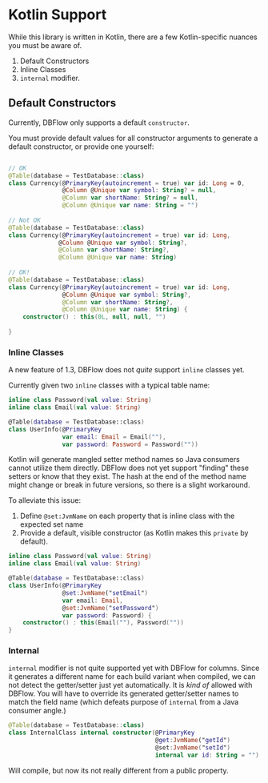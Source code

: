 # Kotlin Support

While this library is written in Kotlin, there are a few Kotlin-specific nuances you must be aware of.

  1. Default Constructors
  2. Inline Classes
  3. `internal` modifier.
  


## Default Constructors

Currently, DBFlow only supports a default `constructor`. 

You must provide default values for all constructor arguments to generate a default constructor, or 
provide one yourself:

```kotlin

// OK
@Table(database = TestDatabase::class)
class Currency(@PrimaryKey(autoincrement = true) var id: Long = 0,
               @Column @Unique var symbol: String? = null,
               @Column var shortName: String? = null,
               @Column @Unique var name: String = "")
               
// Not OK
@Table(database = TestDatabase::class)
class Currency(@PrimaryKey(autoincrement = true) var id: Long,
              @Column @Unique var symbol: String?,
              @Column var shortName: String?,
              @Column @Unique var name: String)
              
// OK!
@Table(database = TestDatabase::class)
class Currency(@PrimaryKey(autoincrement = true) var id: Long,
               @Column @Unique var symbol: String?,
               @Column var shortName: String?,
               @Column @Unique var name: String) {
    constructor() : this(0L, null, null, "")               
               
}


```

### Inline Classes

A new feature of 1.3, DBFlow does not _quite_ support `inline` classes yet. 

Currently given two `inline` classes with a typical table name:
```kotlin
inline class Password(val value: String)
inline class Email(val value: String)

@Table(database = TestDatabase::class)
class UserInfo(@PrimaryKey
               var email: Email = Email(""),
               var password: Password = Password(""))
```

Kotlin will generate mangled setter method names so Java consumers cannot utilize them directly. DBFlow 
does not yet support "finding" these setters or know that they exist. The hash at the end of the method name 
might change or break in future versions, so there is a slight workaround.

To alleviate this issue:
  1. Define `@set:JvmName` on each property that is inline class with the expected set name
  2. Provide a default, visible constructor (as Kotlin makes this `private` by default).
  
  
```kotlin
inline class Password(val value: String)
inline class Email(val value: String)

@Table(database = TestDatabase::class)
class UserInfo(@PrimaryKey
               @set:JvmName("setEmail")
               var email: Email,
               @set:JvmName("setPassword")
               var password: Password) {
    constructor() : this(Email(""), Password(""))
}
```

### Internal

`internal` modifier is not quite supported yet with DBFlow for columns. Since it 
generates a different name for each build variant when compiled, we can not detect the getter/setter 
just yet automatically. It is _kind of_ allowed with DBFlow. You will have to 
override its generated getter/setter names to match the field name (which defeats purpose of `internal` from a Java consumer angle.)

```kotlin
@Table(database = TestDatabase::class)
class InternalClass internal constructor(@PrimaryKey
                                         @get:JvmName("getId")
                                         @set:JvmName("setId")
                                         internal var id: String = "")
```

Will compile, but now its not really different from a public property.
